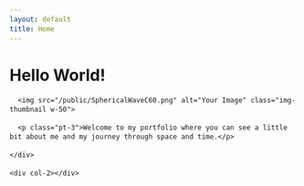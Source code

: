 ```yaml
---
layout: default
title: Home
---
```


<!-- <div class="container">
  <h1>Hello World!</h1> -->

<div class="row">

<div col-2>
</div>
    <div class="col text-center">
      <h1>Hello World!</h1>
      
      <img src="/public/SphericalWaveC60.png" alt="Your Image" class="img-thumbnail w-50">
      
      <p class="pt-3">Welcome to my portfolio where you can see a little bit about me and my journey through space and time.</p>

    </div>

    <div col-2></div>

  </div>

<!-- </div> -->